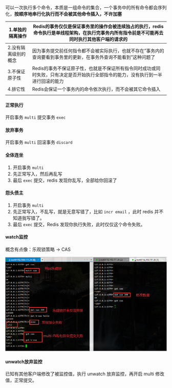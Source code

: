 
可以一次执行多个命令，本质是一组命令的集合，一个事务中的所有命令都会序列化，**按顺序地串行化执行而不会被其他命令插入，不许加塞**

| 1.单独的隔离操作   | Redis的事务仅仅是保证事务里的操作会被连续独占的执行，redis命令执行是单线程架构，在执行完事务内所有指令前是不可能再去同时执行其他客户端的请求的 |
| ----------- | ---------------------------------------------------------------------------- |
| 2.没有隔离级别的概念 | 因为事务提交前任何指令都不会被实际执行，也就不存在”事务内的查询要看到事务里的更新，在事务外查询不能看到”这种问题了                   |
| 3.不保证原子性    | Redis的事务不保证原子性，也就是不保证所有指令同时成功或同时失败，只有决定是否开始执行全部指令的能力，没有执行到一半进行回滚的能力          |
| 4.排它性       | Redis会保证一个事务内的命令依次执行，而不会被其它命令插入                                              |
|             |                                                                              |

#### 正常执行

开启事务 `multi`  提交事务 `exec`

#### 放弃事务

开启事务 `multi`  回滚事务 `discard`

#### 全体连坐

1. 开启事务 `multi`
2. 先正常写入，然后再乱写
3. 最后 `exec` 提交，redis 发现你乱写，全部给你回滚了

#### 怨头债主

1. 开启事务 `multi`
2. 先正常写入，不乱写，就是无意写错了，比如 `incr email` ，此时 redis 并不知道我写错了。
3. 最后 `exec` 提交，Redis 发现你执行失败，此时仅仅这个命令失败。

#### watch监控

概念有点像：乐观锁策略 -> CAS

![](images/Pasted%20image%2020240730230838.png)

#### unwatch放弃监控

已知有其他客户端修改了被监控值，执行 unwatch 放弃监控，再开启 multi 修改值，正常提交。